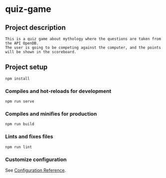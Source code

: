 # quiz-game

## Project description
```
This is a quiz game about mythology where the questions are taken from the API OpenDB. 
The user is going to be competing against the computer, and the points will be shown in the scoreboard. 
```

## Project setup
```
npm install
```

### Compiles and hot-reloads for development
```
npm run serve
```

### Compiles and minifies for production
```
npm run build
```

### Lints and fixes files
```
npm run lint
```

### Customize configuration
See [Configuration Reference](https://cli.vuejs.org/config/).
